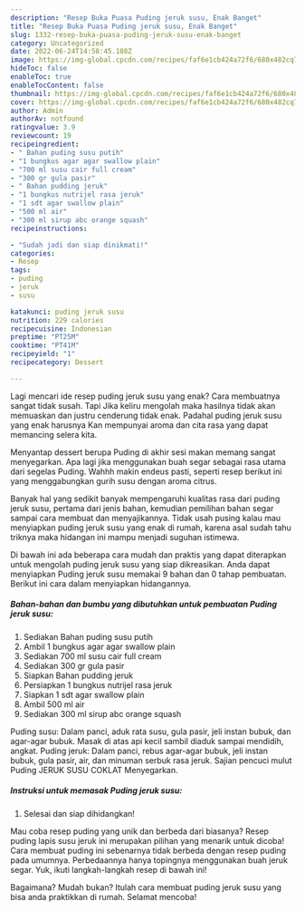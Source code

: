 ```yaml
---
description: "Resep Buka Puasa Puding jeruk susu, Enak Banget"
title: "Resep Buka Puasa Puding jeruk susu, Enak Banget"
slug: 1332-resep-buka-puasa-puding-jeruk-susu-enak-banget
category: Uncategorized
date: 2022-06-24T14:58:45.108Z
image: https://img-global.cpcdn.com/recipes/faf6e1cb424a72f6/680x482cq70/puding-jeruk-susu-foto-resep-utama.jpg
hideToc: false
enableToc: true
enableTocContent: false
thumbnail: https://img-global.cpcdn.com/recipes/faf6e1cb424a72f6/680x482cq70/puding-jeruk-susu-foto-resep-utama.jpg
cover: https://img-global.cpcdn.com/recipes/faf6e1cb424a72f6/680x482cq70/puding-jeruk-susu-foto-resep-utama.jpg
author: Admin
authorAv: notfound
ratingvalue: 3.9
reviewcount: 19
recipeingredient:
- " Bahan puding susu putih"
- "1 bungkus agar agar swallow plain"
- "700 ml susu cair full cream"
- "300 gr gula pasir"
- " Bahan pudding jeruk"
- "1 bungkus nutrijel rasa jeruk"
- "1 sdt agar swallow plain"
- "500 ml air"
- "300 ml sirup abc orange squash"
recipeinstructions:

- "Sudah jadi dan siap dinikmati!"
categories:
- Resep
tags:
- puding
- jeruk
- susu

katakunci: puding jeruk susu 
nutrition: 229 calories
recipecuisine: Indonesian
preptime: "PT25M"
cooktime: "PT41M"
recipeyield: "1"
recipecategory: Dessert

---
```



Lagi mencari ide resep puding jeruk susu yang enak? Cara membuatnya sangat tidak susah. Tapi Jika keliru mengolah maka hasilnya tidak akan memuaskan dan justru cenderung tidak enak. Padahal puding jeruk susu yang enak harusnya Kan mempunyai aroma dan cita rasa yang dapat memancing selera kita.


Menyantap dessert berupa Puding di akhir sesi makan memang sangat menyegarkan. Apa lagi jika menggunakan buah segar sebagai rasa utama dari segelas Puding. Wahhh makin endeus pasti, seperti resep berikut ini yang menggabungkan gurih susu dengan aroma citrus.

Banyak hal yang sedikit banyak mempengaruhi kualitas rasa dari puding jeruk susu, pertama dari jenis bahan, kemudian pemilihan bahan segar sampai cara membuat dan menyajikannya. Tidak usah pusing kalau mau menyiapkan puding jeruk susu yang enak di rumah, karena asal sudah tahu triknya maka hidangan ini mampu menjadi suguhan istimewa.


Di bawah ini ada beberapa cara mudah dan praktis yang dapat diterapkan untuk mengolah puding jeruk susu yang siap dikreasikan. Anda dapat menyiapkan Puding jeruk susu memakai 9 bahan dan 0 tahap pembuatan. Berikut ini cara dalam menyiapkan hidangannya.

<!--inarticleads1-->

##### Bahan-bahan dan bumbu yang dibutuhkan untuk pembuatan Puding jeruk susu:

1. Sediakan  Bahan puding susu putih
1. Ambil 1 bungkus agar agar swallow plain
1. Sediakan 700 ml susu cair full cream
1. Sediakan 300 gr gula pasir
1. Siapkan  Bahan pudding jeruk
1. Persiapkan 1 bungkus nutrijel rasa jeruk
1. Siapkan 1 sdt agar swallow plain
1. Ambil 500 ml air
1. Sediakan 300 ml sirup abc orange squash


Puding susu: Dalam panci, aduk rata susu, gula pasir, jeli instan bubuk, dan agar-agar bubuk. Masak di atas api kecil sambil diaduk sampai mendidih, angkat. Puding jeruk: Dalam panci, rebus agar-agar bubuk, jeli instan bubuk, gula pasir, air, dan minuman serbuk rasa jeruk. Sajian pencuci mulut Puding JERUK SUSU COKLAT Menyegarkan. 

<!--inarticleads2-->

##### Instruksi untuk memasak Puding jeruk susu:


1. Selesai dan siap dihidangkan!

Mau coba resep puding yang unik dan berbeda dari biasanya? Resep puding lapis susu jeruk ini merupakan pilihan yang menarik untuk dicoba! Cara membuat puding ini sebenarnya tidak berbeda dengan resep puding pada umumnya. Perbedaannya hanya topingnya menggunakan buah jeruk segar. Yuk, ikuti langkah-langkah resep di bawah ini! 

Bagaimana? Mudah bukan? Itulah cara membuat puding jeruk susu yang bisa anda praktikkan di rumah. Selamat mencoba!
